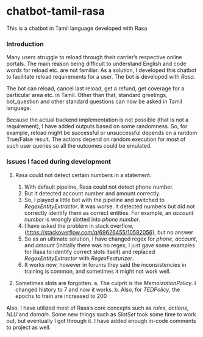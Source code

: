 # chatbot-tamil-rasa
This is a chatbot in Tamil language developed with Rasa

### Introduction

Many users struggle to reload through their carrier’s respective online portals. The main reason being difficult to understand English and code words for reload etc. are not familiar. As a solution, I developed this chatbot to facilitate reload requirements for a user. The bot is developed with *Rasa*.

The bot can reload, cancel last reload, get a refund, get coverage for a particular area etc. in Tamil. Other than that, standard greetings, bot_question and other standard questions can now be asked in Tamil language.

Because the actual backend implementation is not possible (that is not a requirement), I have added outputs based on some randomness. So, for example, reload might be successful or unsuccessful depends on a random True/False result. The actions depend on random execution for most of such user queries so all the outcomes could be emulated.

### Issues I faced during development

1.	Rasa could not detect certain numbers in a statement.
      1. With default pipeline, Rasa could not detect phone number.
      2. But it detected account number and amount correctly.
      2. So, I played a little bot with the pipeline and switched to *RegexEntityExtractor*. It was worse. It detected numbers but did not correctly identify them as correct entities. For example, an *account number* is wrongly slotted into *phone number*.
      2. I have asked the problem in stack overflow, (https://stackoverflow.com/q/69626455/10582056), but no answer
      2. So as an ultimate solution, I have changed regex for *phone*, *account*, and *amount* (Initially there was no regex, I just gave some examples for Rasa to identify correct slots itself) and replaced *RegexEntityExtractor* with *RegexFeaturizer*.
      2. It works now, however in forums they said the inconsistencies in training is common, and sometimes it might not work well.

2.	Sometimes slots are forgotten.
      a.	The culprit is the *MemoizationPolicy*. I changed history to 7 and now it works.
      b.	Also, for *TEDPolicy*, the epochs to train are increased to 200

Also, I have utilized most of Rasa’s core concepts such as *rules*, *actions*, *NLU* and *domain*. Some new things such as *SlotSet* took some time to work out, but eventually I got through it. I have added enough in-code comments to project as well.

